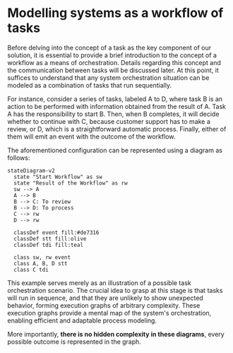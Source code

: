 # Modelling systems as a workflow of tasks

Before delving into the concept of a task as the key component of our solution, it is essential to provide a brief introduction to the concept of a workflow as a means of orchestration. Details regarding this concept and the communication between tasks will be discussed later. At this point, it suffices to understand that any system orchestration situation can be modeled as a combination of tasks that run sequentially.

For instance, consider a series of tasks, labeled A to D, where task B is an action to be performed with information obtained from the result of A. Task A has the responsibility to start B. Then, when B completes, it will decide whether to continue with C, because customer support has to make a review, or D, which is a straightforward automatic process. Finally, either of them will emit an event with the outcome of the workflow.

The aforementioned configuration can be represented using a diagram as follows:

```mermaid
stateDiagram-v2
  state "Start Workflow" as sw
  state "Result of the Workflow" as rw
  sw --> A
  A --> B
  B --> C: To review
  B --> D: To process
  C --> rw
  D --> rw

  classDef event fill:#de7316
  classDef stt fill:olive
  classDef tdi fill:teal

  class sw, rw event
  class A, B, D stt
  class C tdi
```

This example serves merely as an illustration of a possible task orchestration scenario. The crucial idea to grasp at this stage is that tasks will run in sequence, and that they are unlikely to show unexpected behavior, forming execution graphs of arbitrary complexity. These execution graphs provide a mental map of the system's orchestration, enabling efficient and adaptable process modeling.

More importantly, **there is no hidden complexity in these diagrams**, every possible outcome is represented in the graph.
